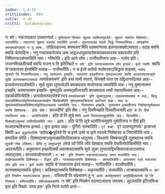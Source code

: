 ```yaml
---
index:  1.4.15
vrittiindex:  484
sutra:  नः क्ये
vritti:  balamanorama 
---
```


नः क्ये। नकारादकार उच्चारणार्थः। `सुप्तिङन्त'मित्यतः सुबन्तं पदमित्यनुवर्तते। सुबन्तं नकारेण विशेष्यते। तदन्तविधिः। नकारान्तं सुबन्तं पदसंज्ञं स्यादिति लभ्यते। सुबन्तत्वादेव पदत्वे सिद्धे नियमार्थमिदम्। क्यग्रहणेन क्यच्क्यङोग्र्रहणं न तु क्यषः, `लोहितडाज्भ्यः क्यष्वचन'मिति वक्ष्यमाणतया हलन्तात्क्यषोऽभावात्। तदाह क्यचि क्यङि चेत्यादिना। ननु गव्यांचकारेत्यत्र आम आद्र्धधातुकावादेशसंपन्नवकारस्य यकारलोपं प्रति निमित्तत्वाऽसंभवादिति भावः। गव्यितेति। इटि अतो लोपः। राजीयतीत्यत्र आह-- नलोप इति। राजानमिच्छतीत्यर्थे क्यचि राजन् य ति इतिस्थिते `नः क्ये' इति पदत्वान्नकारस्य लोप इत्यर्थः। कृते नलोपे `क्यचि चे'त्यकारस्य ईत्त्वमिति मत्वाह-- राजीयतीति। न च ईत्त्वे कर्तव्ये नलोपस्याऽसिद्धत्वं शङ्क्यं, `नलोपः सुप्स्वरे'ति नियमादित्यलम्। ननु त्वामात्मन इच्छति, मामात्मन इच्छतीत्यत्र युष्मदस्मद्भ्यां क्यचि धात्ववयवत्वात्सुपो लुकि प्रत्ययलक्षणाऽभावात् `त्वमावेकवचने' इति कथं त्वमौ स्यातां, विभक्तौ परत एव तद्विधानादित्यत आह-- प्रत्ययोत्तरपदयोश्चेति। सुपो लुका लुप्तत्वेऽपि क्यचमादाय मपर्यन्तस्य त्वमाविति भावः। ननु युष्मानात्मन इच्छति, अस्मानात्मन इच्छति- युष्मद्यति अस्मद्यतीत्यत्रापि क्यचमादाय त्वमौ स्यातामित्यत आह-- एकार्थयोरित्येवेति। प्रत्ययोत्तरपदयोश्चे'त्यत्र `त्वमावेकवचने' इति सूत्रमनुवृत्तम्। एकवचनशब्दश्च न रूढः, किंतु एकत्वविशिष्टार्थवृत्तित्वमेकवचनशब्देन विवक्षितमिति युष्मदस्मत्प्रक्रियायां प्रपञ्चितं प्राक्। तथा च युष्मदस्मदोरेकत्वविशिष्टार्थवृत्तित्वाऽभावान्न त्वमाविति भावः। गिरमात्मन इच्छति, पुरमात्मन इच्छतीत्यत्र गिर्शब्दात्पुर्शब्दाच्च क्यचि विशेषमाह-- हलि चेति। `उपधादीर्घ' इति शेषः। ननु दिवमिच्छति दिव्यतीत्यत्रापि `हलि चे'ति दीर्घः स्यादित्यत आह-- धातोरित्येवेति। `हलि चे'ति सूत्रे `सिपि धातो'रित्यस्तदनुवृत्तेरिति भावः। दिव्यतीति। दिव्शब्दोऽव्युत्पन्नं प्रातिपदिकमिति भावः। इहेति। `हलि चे'ति सूत्रे धातोरित्यनुवृत्तेः पुर्यतीत्यत्र न दीर्घ इति माधवग्रन्थश्चिन्त्य इत्यर्थः। कुत इत्यत आह-- पुर्गिरोः साम्यादिति। `गृ? शब्दे' `पृ? पालनपूरणयोः' इत्याभ्यां क्विपि `ऋत इद्धातोटरिति `उदोष्ठ�पूर्वस्ये'ति च इत्त्वे उत्त्वे च कृते रपरत्वे गिर्शब्दस्य च निष्पत्तेरिति भावः। प्रामादिक एवेति। दिव्शब्दस्याऽव्युत्पन्नप्रातिपदिकत्वान्न धातुत्वम्। दिव्धातोः क्विबन्तादूठि द्यूशब्दाच्च क्यचि `द्यूयती'त्येव उचितम्। विचि तु लघुपधगूणे `लोपो व्यो'रिति लोपे देशब्दात् क्यचि देयतीत्येवोचितमिति भावः। अदस्यतीति। अमुमात्मन इच्छतीत्यर्थे अदस्शब्दात्क्यचि सुपो लुका लुप्तत्वाद्विभक्तिपरकत्वाऽभावान्न त्यदाद्यत्वम्। सान्तत्वान्नोत्त्वमत्त्वे। `नः क्ये' इति नियमेन पदान्तत्वाऽभावान्न सस्य रूत्वमिति भावः। कर्तृशब्दात्क्यचि विशेषमाह-- रीङृत इति। गाग्र्यशब्दात्क्यचि विशेषमाह-- क्यच्व्योश्चेति। आपत्यस्य यञो यकारस्य लोप इति भावः। कृते यलोपे `क्यचि चे'त्यकारस्य ईत्त्वं मत्वाह-- गार्गीयतीति। वात्सीयतीति। वात्स्यशब्दात्क्यचि पूर्ववत्। कविशब्दात्क्यचि विशेषमाह-- अकृत्सार्वेति। वाच्यतीति। वाच्शब्दात्क्यचि `नः क्ये' इति नियमेन पदत्वाऽभावान्न कुत्वम्। `वचिस्वपी'ति संप्रसारणं तु न, `धातोः कार्यमुच्यमानं धातुविहितप्रत्यये एवे'ति नियमात्। समिध्यतीति। समिध्शब्दात्क्यचि `नः क्ये' इति नियमेन पदत्वाऽभावान्न जश्त्वम्। लुटस्तासि इटिसमिध्य इता इति स्थिते `यस्य हलः' इति नित्ये यलोपे प्राप्ते--

